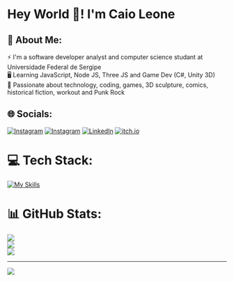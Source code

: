 # Hey World 💪! I'm Caio Leone
## 💫 About Me:
⚡ I'm a software developer analyst and computer science studant at Universidade Federal de Sergipe<br>
🖥️ Learning JavaScript, Node JS, Three JS and Game Dev (C#, Unity 3D)<br>
💚 Passionate about technology, coding, games, 3D sculpture, comics, historical fiction, workout and Punk Rock


## 🌐 Socials:
[![Instagram](https://img.shields.io/badge/Instagram-%23E4405F.svg?style=for-the-badge&logo=Instagram&logoColor=white)](https://instagram.com/https://www.instagram.com/caioleone.soeiro/)
[![Instagram](https://img.shields.io/badge/Instagram-%23E4405F.svg?style=for-the-badge&logo=Instagram&logoColor=white)](https://instagram.com/https://www.instagram.com/forja.cibernetica/)
[![LinkedIn](https://img.shields.io/badge/linkedin-%230077B5.svg?style=for-the-badge&logo=linkedin&logoColor=white)](https://linkedin.com/in/https://www.linkedin.com/in/caioleone/) 
[![itch.io](https://img.shields.io/badge/Itch.io-FA5C5C?style=for-the-badge&logo=itchdotio&logoColor=white)](https://caioleone.itch.io/)

# 💻 Tech Stack:

[![My Skills](https://skillicons.dev/icons?i=aws,git,github,md,c,cs,dotnet,js,nodejs,threejs,sequelize,mysql,postgres,unity,blender,visualstudio,vscode)](https://skillicons.dev)

# 📊 GitHub Stats:
![](https://github-readme-stats.vercel.app/api?username=CaioLeone&theme=gotham&hide_border=true&include_all_commits=true&count_private=true)<br/>
![](https://github-readme-streak-stats.herokuapp.com/?user=CaioLeone&theme=gotham&hide_border=true)<br/>
![](https://github-readme-stats.vercel.app/api/top-langs/?username=CaioLeone&theme=gotham&hide_border=true&include_all_commits=true&count_private=true&layout=compact)

---
[![](https://visitcount.itsvg.in/api?id=CaioLeone&icon=6&color=12)](https://visitcount.itsvg.in)

<!-- Proudly created with GPRM ( https://gprm.itsvg.in ) -->
